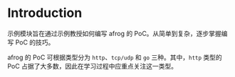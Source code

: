 # Introduction

示例模块旨在通过示例教授如何编写 afrog 的 PoC。从简单到复杂，逐步掌握编写 PoC 的技巧。

afrog 的 PoC 可根据类型分为 `http`、`tcp/udp` 和 `go` 三种。其中，`http` 类型的 PoC 占据了大多数，因此在学习过程中应重点关注这一类型。